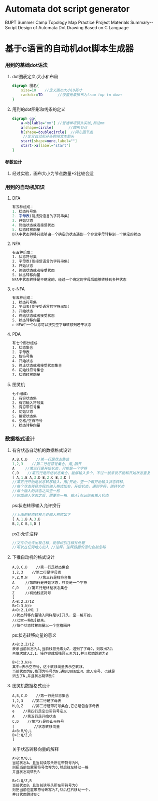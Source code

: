 # Automata dot script generator
BUPT Summer Camp Topology Map Practice Project Materials Summary--Script Design of Automata Dot Drawing Based on C Language

# 基于c语言的自动机dot脚本生成器

### 用到的基础dot语法

1. dot图表定义:大小和布局

	```dot
	digraph 图名{
	    size=10    //定义画布大小10英寸
	    rankdir=TD       //设置元素排布为from top to down
	}
	```

2. 用到的dot图形和线条的定义

	```dot
	digraph gg{
	    a->b[lable="mm"] //普通单项箭头实线,标注mm
	    a[shape=circle]       //圆形节点
	    b[shape=doublecircle]  //同心圆节点
	     //定义自动机开头的纯文本箭头
	    start[shape=none,label=""]
	    start->a[label="start"]
	}
	
	```

#### 参数设计

1. 经过实验，画布大小为节点数量\*2比较合适

### 用到的自动机知识

1. DFA

	```javascript
	有五种组成：
	1. 状态符号集
	2. 字母表(能接受语言的字符串集)
	3. 开始状态
	4. 终结状态或者接受状态
	5. 状态转移向量
	DFA中状态转移只能够由一个确定的状态遇到一个非空字母转移到一个确定的状态
	```

2. NFA

	```txt
	有五种组成：
	1. 状态符号集
	2. 字母表(能接受语言的字符串集)
	3. 开始状态
	4. 终结状态或者接受状态
	5. 状态转移向量
	NFA中状态转移是不确定的，经过一个确定的字母后能够转移到多种状态
	```

3. ε-NFA

	```txt
	有五种组成：
	1. 状态符号集
	2. 字母表(能接受语言的字符串集)
	3. 开始状态
	4. 终结状态或者接受状态
	5. 状态转移向量
	ε-NFA中一个状态可以接受空字母转移到若干状态
	```

4. PDA

	```txt
	有七个部分组成
	1. 状态集合
	2. 字母表
	3. 栈符号集
	4. 开始状态
	5. 终止状态或者接受状态集合
	6. 初始栈符号集合
	7. 状态转移向量
	```

5. 图灵机

	```txt
	七个组成:
	1. 有穷状态集
	2. 有穷输入符号集
	3. 有穷带符号集
	4. 初始状态
	5. 接受状态集
	6. 空格/空白符号
	7. 状态转移向量
	```

### 数据格式设计

1. 有穷状态自动机的数据格式设计

	```javascript
	A,B,C,D    //第一行是状态集合
	1,2,3    //第二行是符号集合，用,隔开
	A     //第三行是开始状态，只能是一个字符
	C,D    //第四行是终结状态集合，能够输入多个，不过一般来说不能和开始状态重复
	[ A,1,B A,3,D B,2,C B,3,D ]   
	//第五行开始是状态转移输入，用[开始，空一个再开始输入状态转移，
	//每个状态转移方程的输入格式如右，开始状态，遇到字符，跳转状态
	//每个输入的状态之间空一格
	//完成输入状态之后，需要空一格，输入]标记结束输入状态
	```

	ps:状态转移输入允许换行

	```javascript
	//上图的转态转移允许输入格式如下
	[ A,1,B A,3,D
	B,2,C B,3,D ]
	```

	ps2:允许注释

	```javascript
	//文件中允许出现注释，能够识别注释并处理
	//可以在任何地方加入 //注释，注释后面的语句会被忽略
	```

2. 下推自动机的格式设计

	```pda
	A,B,C,D    //第一行是状态集合
	1,2,3    //第二行是字母表
	F,Z,M,N     //第三行是栈符合集
	A     //第四行是开始状态，只能是一个字符
	C,D    //第五行是终结状态集合
	Z     //初始栈底符号
	[ 
	A>B:2,Z/1Z 
	B>C:3,N/e 
	A>D:2,1/M1 ]
	//状态转移向量输入同样是以[开头，空一格开始，
	//以空一格加]结束。
	//每个状态转移向量以一个空格隔开
	```

	ps:状态转移向量的意义

	```txt
	A>B:2,Z/1Z
	表示当前状态为A,当前栈顶元素为Z，遇到了字母2，则取出Z后
	再依次放入Z,1。操作完成后栈顶元素为1,并且状态跳转为B
	
	B>C:3,N/e
	其中e表示空符号，这个转移向量表示空转移。
	当前状态为B,栈顶为符号为N,遇到3则取出N，放入空号，也就是
	消去了N,并且状态跳转到C
	```

3. 图灵机数据格式设计

	```
	A,B,C,D    //第一行是状态集合
	1,2,3    //第二行是字母表
	M,Q,Z    //第三行是带符号集合,它总是包含字母表
	e    //第四行是空白带符号定义
	A    //第五行是开始状态
	C,D    //第六行是终止带符号
	[         //状态转移向量
	A>B:M/Q,L
	B>C:Q/Z,R
	]
	```

	关于状态转移向量的解释

	```txt
	A>B:M/Q,L
	当前状态A，且当前读写头所在带符号为M,
	则把当前位置带符号改写为Q,然后往左移动一格
	并且状态跳转到B
	
	B>C:Q/Z,R
	当前状态B，且当前读写头所在带符号为Q
	则把当前位置带符号改写为Z,然后往右移动一个，
	并且状态跳转到C
	```
